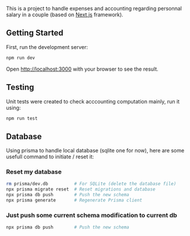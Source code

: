 This is a project to handle expenses and accounting regarding personnal salary in a couple (based on [Next.js](https://nextjs.org) framework).

## Getting Started

First, run the development server:

```bash
npm run dev
```

Open [http://localhost:3000](http://localhost:3000) with your browser to see the result.

## Testing

Unit tests were created to check acccounting computation mainly, run it using:

```bash
npm run test
```

## Database

Using prisma to handle local database (sqlite one for now), here are some usefull command to initiate / reset it:

### Reset my database

```bash
rm prisma/dev.db          # For SQLite (delete the database file)
npx prisma migrate reset  # Reset migrations and database
npx prisma db push        # Push the new schema
npx prisma generate       # Regenerate Prisma client
```

### Just push some current schema modification to current db

```bash
npx prisma db push        # Push the new schema
```
